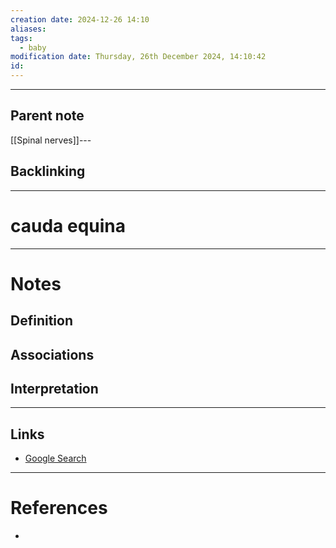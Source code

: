 ```yaml
---
creation date: 2024-12-26 14:10
aliases: 
tags:
  - baby
modification date: Thursday, 26th December 2024, 14:10:42
id:
---
```

---

## Parent note
[[Spinal nerves]]---
## Backlinking


---
# cauda equina


---
# Notes

## Definition

## Associations

## Interpretation

---
## Links
- [Google Search](https://www.google.com/search?q=cauda+equina)

---
# References
+ 